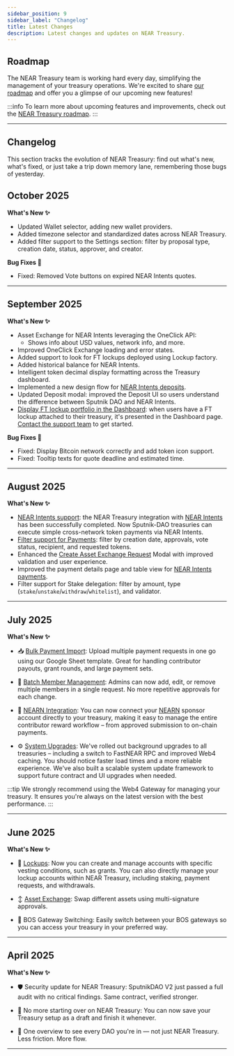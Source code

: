 ```yaml
---
sidebar_position: 9
sidebar_label: "Changelog"
title: Latest Changes
description: Latest changes and updates on NEAR Treasury.
---
```


## Roadmap

The NEAR Treasury team is working hard every day, simplifying the management of your treasury operations.
We're excited to share [our roadmap](https://github.com/NEAR-DevHub/.github/issues/12) and offer you a glimpse of our upcoming new features!

:::info
To learn more about upcoming features and improvements, check out the [NEAR Treasury roadmap](https://github.com/NEAR-DevHub/.github/issues/12).
:::

---

## Changelog

This section tracks the evolution of NEAR Treasury: find out what's new, what's fixed, or just take a trip down memory lane, remembering those bugs of yesterday.

## October 2025

**What's New ✨**

- Updated Wallet selector, adding new wallet providers.
- Added timezone selector and standardized dates across NEAR Treasury.
- Added filter support to the Settings section: filter by proposal type, creation date, status, approver, and creator.


**Bug Fixes 🐛**

- Fixed: Removed Vote buttons on expired NEAR Intents quotes.

---

## September 2025

**What's New ✨**

- Asset Exchange for NEAR Intents leveraging the OneClick API:
  - Shows info about USD values, network info, and more.
- Improved OneClick Exchange loading and error states.
- Added support to look for FT lockups deployed using Lockup factory.
- Added historical balance for NEAR Intents.
- Intelligent token decimal display formatting across the Treasury dashboard.
- Implemented a new design flow for [NEAR Intents deposits](payments/intents.md#making-deposits).
- Updated Deposit modal: improved the Deposit UI so users understand the difference between Sputnik DAO and NEAR Intents.
- [Display FT lockup portfolio in the Dashboard](dashboard.md#ft-lockup-optional): when users have a FT lockup attached to their treasury, it's presented in the Dashboard page. [Contact the support team](help/support.md) to get started.

**Bug Fixes 🐛**

- Fixed: Display Bitcoin network correctly and add token icon support.
- Fixed: Tooltip texts for quote deadline and estimated time.

---

## August 2025

**What's New ✨**

- [NEAR Intents support](payments/intents.md): the NEAR Treasury integration with [NEAR Intents](https://near-intents.org/) has been successfully completed. Now Sputnik-DAO treasuries can execute simple cross-network token payments via NEAR Intents.
- [Filter support for Payments](payments/manage-payments.md#filtering-payment-requests): filter by creation date, approvals, vote status, recipient, and requested tokens.
- Enhanced the [Create Asset Exchange Request](management/asset-exchange.md#creating-asset-exchange-requests) Modal with improved validation and user experience.
- Improved the payment details page and table view for [NEAR Intents payments](payments/intents.md).
- Filter support for Stake delegation: filter by amount, type (`stake`/`unstake`/`withdraw`/`whitelist`), and validator.

---

## July 2025

**What's New ✨**

- 📥 [Bulk Payment Import](payments/bulk-import.md): Upload multiple payment requests in one go using our Google Sheet template. Great for handling contributor payouts, grant rounds, and large payment sets.

- 👥 [Batch Member Management](settings.md#members): Admins can now add, edit, or remove multiple members in a single request. No more repetitive approvals for each change.

- 🤝 [NEARN Integration](https://docs.nearn.io/sponsor/treasury): You can now connect your [NEARN](https://nearn.io/) sponsor account directly to your treasury, making it easy to manage the entire contributor reward workflow – from approved submission to on-chain payments.

- ⚙️ [System Upgrades](settings.md#system-updates): We've rolled out background upgrades to all treasuries – including a switch to FastNEAR RPC and improved Web4 caching. You should notice faster load times and a more reliable experience. We've also built a scalable system update framework to support future contract and UI upgrades when needed.

:::tip
We strongly recommend using the Web4 Gateway for managing your treasury. It ensures you're always on the latest version with the best performance.
:::

---

## June 2025

**What's New ✨**

- 🔐 [Lockups](management/lockup.md): Now you can create and manage accounts with specific vesting conditions, such as grants. You can also directly manage your lockup accounts within NEAR Treasury, including staking, payment requests, and withdrawals.

- ↕️ [Asset Exchange](management/asset-exchange.md): Swap different assets using multi-signature approvals.

- 🔁 BOS Gateway Switching: Easily switch between your BOS gateways so you can access your treasury in your preferred way.

---

## April 2025

**What's New ✨**

- 🛡 Security update for NEAR Treasury: SputnikDAO V2 just passed a full audit with no critical findings. Same contract, verified stronger.

- 💾 No more starting over on NEAR Treasury: You can now save your Treasury setup as a draft and finish it whenever.

- 📂 One overview to see every DAO you're in — not just NEAR Treasury. Less friction. More flow.

---

